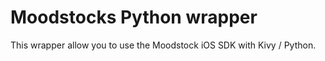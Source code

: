 Moodstocks Python wrapper
=========================

This wrapper allow you to use the Moodstock iOS SDK with Kivy / Python.

